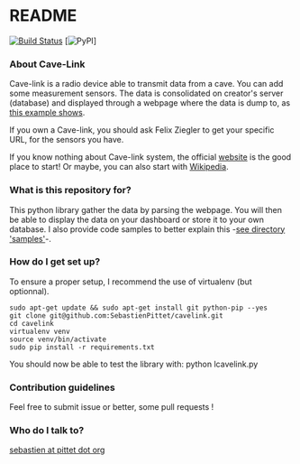 # README #
[![Build Status](https://travis-ci.org/SebastienPittet/cavelink.svg?branch=master)](https://travis-ci.org/SebastienPittet/cavelink)
[![PyPI](https://img.shields.io/pypi/pyversions/Django.svg?style=flat)]

### About Cave-Link ###
Cave-link is a radio device able to transmit data from a cave. You can add some measurement sensors.
The data is consolidated on creator's server (database) and displayed through a webpage where the data is dump to, as [this example shows](http://www.cavelink.com/cl/da.php?s=106&g=1&w=0&l=10 "example of Cave-Link Sensor").

If you own a Cave-link, you should ask Felix Ziegler to get your specific URL, for the sensors you have.

If you know nothing about Cave-link system, the official [website](http://www.cavelink.com "CaveLink website") is the good place to start! Or maybe, you can also start with [Wikipedia](https://de.wikipedia.org/wiki/Cave-Link "Wikipedia CaveLink").

### What is this repository for? ###

This python library gather the data by parsing the webpage. You will then be able to display the data on your dashboard or store it to your own database.
I also provide code samples to better explain this -[see directory 'samples'](https://github.com/SebastienPittet/cavelink/tree/master/samples)-.

### How do I get set up? ###

To ensure a proper setup, I recommend the use of virtualenv (but optionnal).

    sudo apt-get update && sudo apt-get install git python-pip --yes
    git clone git@github.com:SebastienPittet/cavelink.git
    cd cavelink
    virtualenv venv
    source venv/bin/activate
    sudo pip install -r requirements.txt

You should now be able to test the library with:
    python lcavelink.py

### Contribution guidelines ###

Feel free to submit issue or better, some pull requests !

### Who do I talk to? ###

[sebastien at pittet dot org](https://sebastien.pittet.org)
